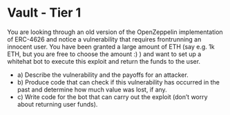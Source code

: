 # Vault - Tier 1
You are looking through an old version of the OpenZeppelin implementation of ERC-4626 and notice a vulnerability that requires frontrunning an innocent user. You have been granted a large amount of ETH (say e.g. 1k ETH, but you are free to choose the amount :) ) and want to set up a whitehat bot to execute this exploit and return the funds to the user.


- a) Describe the vulnerability and the payoffs for an attacker.
- b)  Produce code that can check if this vulnerability has occurred in the past and determine how much value was lost, if any.
- c)  Write code for the bot that can carry out the exploit (don’t worry about returning user funds).
